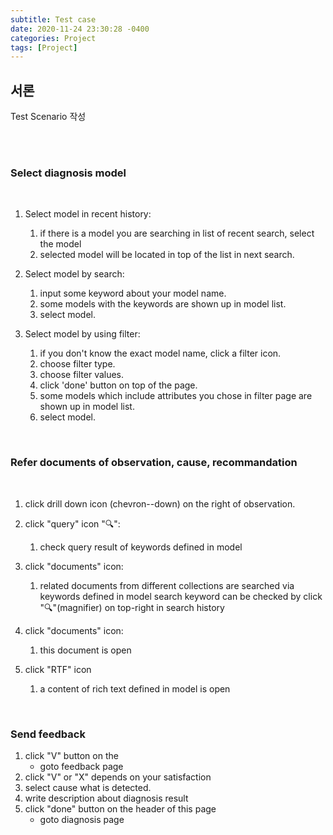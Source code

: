 ```yaml
---
subtitle: Test case
date: 2020-11-24 23:30:28 -0400
categories: Project
tags: [Project]
---
```


## 서론
Test Scenario 작성

<br><br>

### Select diagnosis model
<br>

1. Select model in recent history:  
    1. if there is a model you are searching in list of recent search, select the model
    1. selected model will be located in top of the list in next search.

1. Select model by search: 
    1. input some keyword about your model name.
    1. some models with the keywords are shown up in model list.
    1. select model.


1. Select model by using filter: 
    1.  if you don't know the exact model name, click a filter icon.
    1. choose filter type.
    1. choose filter values.
    1. click 'done' button on top of the page.
    1. some models which include attributes you chose in filter page are shown up in model list.
    1. select model.

<br>

### Refer documents of observation, cause, recommandation 
<br>

1. click drill down icon (chevron--down) on the right of observation.
1. click "query" icon "🔍":
    1. check query result of keywords defined in model

1. click "documents" icon:
    1. related documents from different collections are searched via keywords defined in model search keyword can be checked by click "🔍"(magnifier) on top-right in search history

1. click "documents" icon:
    1. this document is open 

1. click "RTF" icon
    1. a content of rich text defined in model is open

<br>

### Send feedback

1. click "V" button on the 
    - goto feedback page
1. click "V" or "X" depends on your satisfaction
1. select cause what is detected.
1. write description about diagnosis result
1. click "done" button on the header of this page
    - goto diagnosis page
